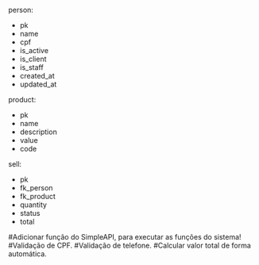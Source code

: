 person:
- pk
- name
- cpf
- is_active
- is_client
- is_staff
- created_at
- updated_at

product:
- pk
- name
- description
- value
- code

sell:
- pk
- fk_person
- fk_product
- quantity
- status
- total

#Adicionar função do SimpleAPI, para executar as funções do sistema!
#Validação de CPF.
#Validação de telefone.
#Calcular valor total de forma automática.